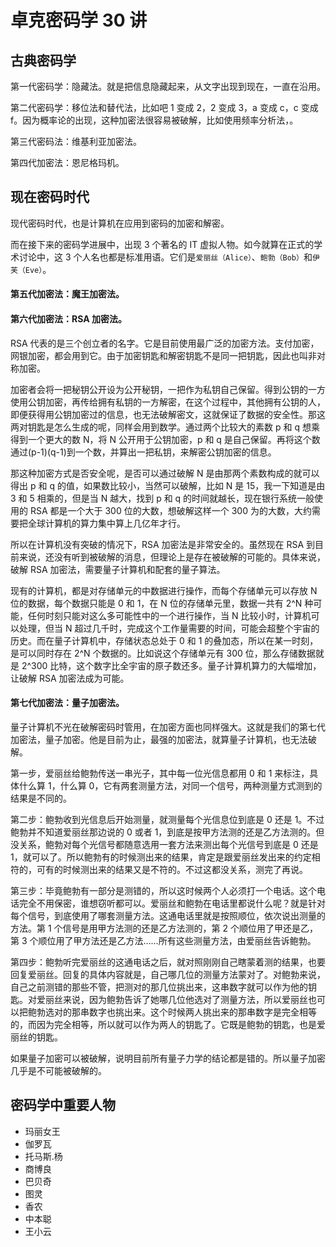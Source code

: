 # 卓克密码学 30 讲

## 古典密码学

第一代密码学：隐藏法。就是把信息隐藏起来，从文字出现到现在，一直在沿用。

第二代密码学：移位法和替代法，比如吧 1 变成 2，2 变成 3，a 变成 c，c 变成 f。因为概率论的出现，这种加密法很容易被破解，比如使用频率分析法，。

第三代密码法：维基利亚加密法。

第四代加密法：恩尼格玛机。

## 现在密码时代

现代密码时代，也是计算机在应用到密码的加密和解密。

而在接下来的密码学进展中，出现 3 个著名的 IT 虚拟人物。如今就算在正式的学术讨论中，这 3 个人名也都是标准用语。它们是`爱丽丝（Alice）`、`鲍勃（Bob）`和`伊芙（Eve）`。

#### 第五代加密法：魔王加密法。

#### 第六代加密法：RSA 加密法。

RSA 代表的是三个创立者的名字。它是目前使用最广泛的加密方法。支付加密，网银加密，都会用到它。由于加密钥匙和解密钥匙不是同一把钥匙，因此也叫非对称加密。

加密者会将一把秘钥公开设为公开秘钥，一把作为私钥自己保留。得到公钥的一方使用公钥加密，再传给拥有私钥的一方解密，在这个过程中，其他拥有公钥的人，即便获得用公钥加密过的信息，也无法破解密文，这就保证了数据的安全性。那这两对钥匙是怎么生成的呢，同样会用到数学。通过两个比较大的素数 p 和 q 想乘得到一个更大的数 N，将 N 公开用于公钥加密，p 和 q 是自己保留。再将这个数通过(p-1)(q-1)到一个数，并算出一把私钥，来解密公钥加密的信息。

那这种加密方式是否安全呢，是否可以通过破解 N 是由那两个素数构成的就可以得出 p 和 q 的值，如果数比较小，当然可以破解，比如 N 是 15，我一下知道是由 3 和 5 相乘的，但是当 N 越大，找到 p 和 q 的时间就越长，现在银行系统一般使用的 RSA 都是一个大于 300 位的大数，想破解这样一个 300 为的大数，大约需要把全球计算机的算力集中算上几亿年才行。

所以在计算机没有突破的情况下，RSA 加密法是非常安全的。虽然现在 RSA 到目前来说，还没有听到被破解的消息，但理论上是存在被破解的可能的。具体来说，破解 RSA 加密法，需要量子计算机和配套的量子算法。

现有的计算机，都是对存储单元的中数据进行操作，而每个存储单元可以存放 N 位的数据，每个数据只能是 0 和 1，在 N 位的存储单元里，数据一共有 2^N 种可能，任何时刻只能对这么多可能性中的一个进行操作，当 N 比较小时，计算机可以处理，但当 N 超过几千时，完成这个工作量需要的时间，可能会超整个宇宙的历史。而在量子计算机中，存储状态总处于 0 和 1 的叠加态，所以在某一时刻，是可以同时存在 2^N 个数据的。比如说这个存储单元有 300 位，那么存储数据就是 2^300 比特，这个数字比全宇宙的原子数还多。量子计算机算力的大幅增加，让破解 RSA 加密法成为可能。

#### 第七代加密法：量子加密法。

量子计算机不光在破解密码时管用，在加密方面也同样强大。这就是我们的第七代加密法，量子加密。他是目前为止，最强的加密法，就算量子计算机，也无法破解。

第一步，爱丽丝给鲍勃传送一串光子，其中每一位光信息都用 0 和 1 来标注，具体什么算 1，什么算 0，它有两套测量方法，对同一个信号，两种测量方式测到的结果是不同的。

第二步：鲍勃收到光信息后开始测量，就测量每个光信息位到底是 0 还是 1。不过鲍勃并不知道爱丽丝那边说的 0 或者 1，到底是按甲方法测的还是乙方法测的。但没关系，鲍勃对每个光信号都随意选用一套方法来测出每个光信号到底是 0 还是 1，就可以了。所以鲍勃有的时候测出来的结果，肯定是跟爱丽丝发出来的约定相符的，可有的时候测出来的结果又是不符的。不过这都没关系，测完了再说。

第三步：毕竟鲍勃有一部分是测错的，所以这时候两个人必须打一个电话。这个电话完全不用保密，谁想窃听都可以。爱丽丝和鲍勃在电话里都说什么呢？就是针对每个信号，到底使用了哪套测量方法。这通电话里就是按照顺位，依次说出测量的方法。第 1 个信号是用甲方法测的还是乙方法测的，第 2 个顺位用了甲还是乙，第 3 个顺位用了甲方法还是乙方法……所有这些测量方法，由爱丽丝告诉鲍勃。

第四步：鲍勃听完爱丽丝的这通电话之后，就对照刚刚自己瞎蒙着测的结果，也要回复爱丽丝。回复的具体内容就是，自己哪几位的测量方法蒙对了。对鲍勃来说，自己之前测错的那些不管，把测对的那几位挑出来，这串数字就可以作为他的钥匙。对爱丽丝来说，因为鲍勃告诉了她哪几位他选对了测量方法，所以爱丽丝也可以把鲍勃选对的那串数字也挑出来。这个时候两人挑出来的那串数字是完全相等的，而因为完全相等，所以就可以作为两人的钥匙了。它既是鲍勃的钥匙，也是爱丽丝的钥匙。

如果量子加密可以被破解，说明目前所有量子力学的结论都是错的。所以量子加密几乎是不可能被破解的。

## 密码学中重要人物

- 玛丽女王
- 伽罗瓦
- 托马斯.杨
- 商博良
- 巴贝奇
- 图灵
- 香农
- 中本聪
- 王小云
